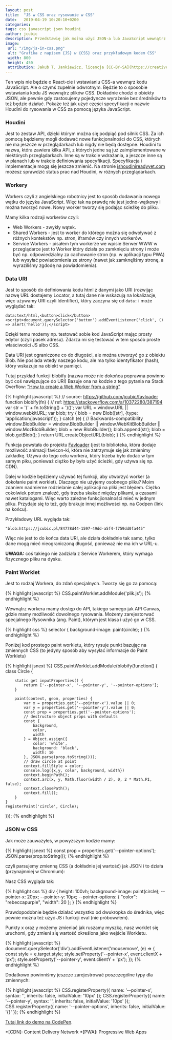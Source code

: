 ```yaml
---
layout: post
title:  "JS w CSS oraz rysowanie w CSS"
date:   2019-04-19 10:20:10+0200
categories:
tags: css javascript json houdini
author: jcubic
description: Przedstawię jak można użyć JSON-a lub JavaScript wewnątrz plików CSS, aby sterować rysowaniem w CSS za pomocą JavaScript-u czyli o Houdini.
image:
 url: "/img/js-in-css.png"
 alt: "Grafika z napisem {JS} w {CSS} oraz przykładowym kodem CSS"
 width: 800
 height: 450
 attribution: Jakub T. Jankiewicz, licencja [CC-BY-SA](https://creativecommons.org/licenses/by-sa/4.0/). źródło na [GitHub-ie](https://github.com/jcubic/jcubic.pl/blob/master/img/js-in-css.svg) użyto czcionki [Racing Sans One](https://www.dafontfree.io/racing-sans-one-font/)
---
```


Ten wpis nie będzie o React-cie i wstawianiu CSS-a wewnąrz kodu JavaScript. Ale o czymś
zupełnie odwrotnym.  Będzie to o sposobie wstawiania kodu JS wewnątrz plików CSS. Dokładnie
chodzi o obiekty JSON, ale pewnie gdy zastosujemy pojedyncze wyrażenie bez średników to
też będzie działać. Pokaże też jak użyć części specyfikacji o nazwie Houdini do rysowania w CSS
za pomocą języka JavaScript.

<!-- more -->

### Houdini

Jest to zestaw API, dzięki którym można się podpiąć pod silnik CSS. Za ich pomocą będziemy
mogli dodawać nowe funkcjonalności do CSS, których nie ma jeszcze w przeglądarkach lub
nigdy nie będą dostępne.  Houdini to nazwa, która zawiera kilka API, z których jedne są już
zaimplementowane w niektórych przeglądarkach.  Inne są w trakcie wdrażania, a jeszcze inne
są w planach lub w trakcie definiowania specyfikacji.  Specyfikacja i implementacje mogą
się jeszcze zmienić. Na stronie [ishoudinireadyyet.com](https://ishoudinireadyyet.com/)
możesz sprawdzić status prac nad Houdini, w różnych przeglądarkach.

### Workery

Workers czyli z angielskiego robotnicy jest to sposób dodawania nowego wątku do języka
JavaScript. Więc tak na prawdę nie jest jedno-wątkowy i można tworzyć nowe. Nowy worker
tworzy się podając scieżkę do pliku.

Mamy kilka rodzaji workerów czyli:

* Web Workers - zwykły wątek.
* Shared Workers - jest to worker do którego można się odwoływać z różnych kontekstów np. stron, iframów czy innych workerów.
* Service Workers - pisałem tym workerze we wpisie Serwer WWW w przeglądarce jest to Worker który działa po zamknięciu strony i może być np. odpowiedzialny za cachowanie stron (np. w aplikacji typu PWA) lub wysyłać powiadomienia ze strony (nawet jak zamknęliśmy stronę, a wyraziliśmy zgdodę na powiadomienia).

### Data URI

Jest to sposób do definiowania kodu html z danymi jako URI (rozwijąc nazwę URL dostajemy
Locator, a tutaj dane nie wskazują na lokalizacje, więc używamy URI czyli Identifier), który
zaczyna się od `data:` i może wyglądać tak:

```
data:text/html,<button>click</button><script>document.querySelector('button').addEventListener('click', () => alert('hello'));</script>
```

Dzięki temu możemy np. testować sobie kod JavaScript mając prosty edytor (czyli pasek
adresu). Zdarza mi się testować w tem sposób proste właściwości JS albo CSS.

Data URI jest ograniczone co do długości, ale można utworzyć go z obiektu Blob. Nie posiada
wtedy naszego kodu, ale ma tylko identyfikator (hash), który wskazuje na obiekt w pamięci.

Tutaj przykład funkcji blobify (nazwa może nie dokońca poprawna powinno być coś
nawiązujące do URI) Bazuje ona na kodzie z tego pytania na Stack Overflow:
["How to create a Web Worker from a string"](https://stackoverflow.com/a/10372280/387194)

{% highlight javascript %}
// source: https://github.com/jcubic/favloader
function blobify(fn) {
    // ref: https://stackoverflow.com/a/10372280/387194
    var str = '(' + fn.toString() + ')()';
    var URL = window.URL || window.webkitURL;
    var blob;
    try {
        blob = new Blob([str], {type: 'application/javascript'});
    } catch (e) { // Backwards-compatibility
        window.BlobBuilder = window.BlobBuilder ||
            window.WebKitBlobBuilder ||
            window.MozBlobBuilder;
        blob = new BlobBuilder();
        blob.append(str);
        blob = blob.getBlob();
    }
    return URL.createObjectURL(blob);
}
{% endhighlight %}

Funkcja powstała do projektu [Favloader](https://github.com/jcubic/favloader) (jest to
biblioteka, która dodaje możliwość animacji favicon-ki, która nie zatrzymuje się jak
zmienimy zakładkę. Używa do tego celu workera, który trzeba było dodać w tym samym piku,
ponieważ ciężko by było użyć ścieżki, gdy używa się np. CDN).


Dalej w kodzie będziemy używać tej funkcji, aby utworzyć worker (a dokołanie paint
worklet).  Dlaczego nie użyjemy osobnego pliku? Moim zdaniem nadmierne rodzielanie całej
aplikacji na pliki jest błędem. Ciężko cokolwiek potem znaleźć, gdy trzeba skakać między
plikami, a czasami nawet katalogami. Więc warto zależne funkcjionalności mieć w jednym
pliku. Przydaje się to też, gdy brakuje innej możliwości np. na Codpen (link na końcu).


Przykładowy URL wygląda tak:

```
"blob:https://jcubic.pl/84778d44-1597-49dd-a5f4-f759dd0fa445"
```

Więc nie jest to do końca data URI, ale działa dokładnie tak samo, tylko dane mogą mieć
nieograniczoną długość, ponieważ nie ma ich w URL-u.

**UWAGA:** coś takiego nie zadziała z Service Workerem, który wymaga fizycznego pliku na dysku.

### Paint Worklet

Jest to rodzaj Workera, do zdań specjalnych. Tworzy się go za pomocą:

{% highlight javascript %}
CSS.paintWorklet.addModule('plik.js');
{% endhighlight %}

Wewnątrz workera mamy dostęp do API, takiego samego jak API Canvas, gdzie mamy możliwość
dowolnego rysowania. Możemy zarejestorwać specjalnego Rysownika (ang. Paint), którym jest
klasa i użyć go w CSS.

{% highlight css %}
selector {
    background-image: paint(circle);
}
{% endhighlight %}

Poniżej kod prostego paint workletu, który rysuje punkt bazując na zmiennych CSS (to
jedyny sposób aby wysyłać informacje do Paint Workletu)

{% highlight jsnext %}
CSS.paintWorklet.addModule(blobify(function() {
    class Circle {

        static get inputProperties() {
            return ['--pointer-x', '--pointer-y', '--pointer-options'];
        }

        paint(context, geom, properties) {
            var x = properties.get('--pointer-x').value || 0;
            var y = properties.get('--pointer-y').value || 0;
            const prop = properties.get('--pointer-options');
            // destructure object props with defaults
            const {
                background,
                color,
                width
            } = Object.assign({
                color: 'white',
                background: 'black',
                width: 10
            }, JSON.parse(prop.toString()));
            // draw circle at point
            context.fillStyle = color;
            console.log({x,y, color, background, width})
            context.beginPath();
            context.arc(x, y, Math.floor(width / 2), 0, 2 * Math.PI, false);
            context.closePath();
            context.fill();
        }
    }
    registerPaint('circle', Circle);
}));
{% endhighlight %}

### JSON w CSS

Jak może zauważyłeś, w powyższym kodzie mamy:

{% highlight jsnext %}
const prop = properties.get('--pointer-options');
JSON.parse(prop.toString());
{% endhighlight %}

czyli parsujemy zmienną CSS (a dokładnie jej wartość) jak JSON i to działa (przynajmniej w
Chromium):

Nasz CSS wygląda tak:

{% highlight css %}
div {
    height: 100vh;
    background-image: paint(circle);
    --pointer-x: 20px;
    --pointer-y: 10px;
    --pointer-options: {
        "color": "rebeccapurple",
        "width": 20
    };
}
{% endhighlight %}

Prawdopodobnie będzie działać wszystko od dwukropka do średnika, więc pewnie można też
użyć JS i funkcji eval (nie próbowałem).

Punkty x oraz y możemy zmieniać jak ruszamy myszką, nasz worklet się uruchomi, gdy zmieni
się wartość określona jako wejście Workletu.

{% highlight javascript %}
document.querySelector('div').addEventListener('mousemove', (e) => {
    const style = e.target.style;
    style.setProperty('--pointer-x', event.clientX + 'px');
    style.setProperty('--pointer-y', event.clientY + 'px');
});
{% endhighlight %}


Dodatkowo powinniśmy jeszcze zarejestrować poszczególne typy dla zmiennych:

{% highlight javascript %}
CSS.registerProperty({
    name: '--pointer-x',
    syntax: '<length>',
    inherits: false,
    initialValue: '10px'
});
CSS.registerProperty({
    name: '--pointer-y',
    syntax: '<length>',
    inherits: false,
    initialValue: '10px'
});
CSS.registerProperty({
    name: '--pointer-options',
    inherits: false,
    initialValue: '{}'
});
{% endhighlight %}

[Tutaj link do demo na CodePen](https://codepen.io/jcubic/pen/JwVXKe).


*[CDN]: Content Delivery Network
*[PWA]: Progressive Web Apps
